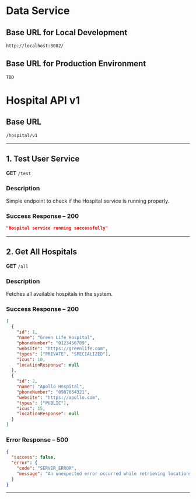 # Data Service

## Base URL for Local Development

```
http://localhost:8082/
```

## Base URL for Production Environment

```
TBD
```

# Hospital API v1

## Base URL

```
/hospital/v1
```

---

## 1. Test User Service

**GET** `/test`

### Description

Simple endpoint to check if the Hospital service is running properly.

### Success Response – 200

```json
"Hospital service running successfully"
```

---

## 2. Get All Hospitals

**GET** `/all`

### Description

Fetches all available hospitals in the system.

### Success Response – 200

```json
[
  {
    "id": 1,
    "name": "Green Life Hospital",
    "phoneNumber": "0123456789",
    "website": "https://greenlife.com",
    "types": ["PRIVATE", "SPECIALIZED"],
    "icus": 10,
    "locationResponse": null
  },
  {
    "id": 2,
    "name": "Apollo Hospital",
    "phoneNumber": "0987654321",
    "website": "https://apollo.com",
    "types": ["PUBLIC"],
    "icus": 15,
    "locationResponse": null
  }
]
```

### Error Response – 500

```json
{
  "success": false,
  "error": {
    "code": "SERVER_ERROR",
    "message": "An unexpected error occurred while retrieving locations."
  }
}
```

---

